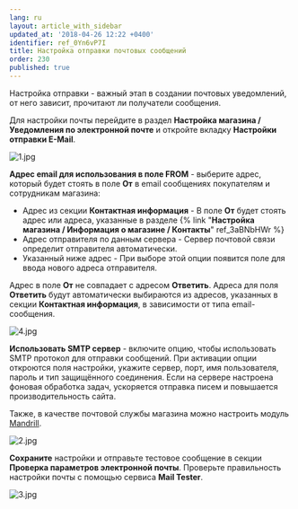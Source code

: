 ```yaml
---
lang: ru
layout: article_with_sidebar
updated_at: '2018-04-26 12:22 +0400'
identifier: ref_0Yn6vP7I
title: Настройка отправки почтовых сообщений
order: 230
published: true
---
```

Настройка отправки - важный этап в создании почтовых уведомлений, от него зависит, прочитают ли получатели сообщения.

Для настройки почты перейдите в раздел **Настройка магазина / Уведомления по электронной почте** и откройте вкладку **Настройки отправки E-Mail**.

![1.jpg]({{site.baseurl}}/attachments/ref_0Yn6vP7I/1.jpg)

**Адрес email для использования в поле FROM** - выберите адрес, который будет стоять в поле **От** в email сообщениях покупателям и сотрудникам магазина:

- Адрес из секции **Контактная информация** - В поле **От** будет стоять адрес или адреса, указанные в разделе {% link "**Настройка магазина / Информация о магазине / Контакты**" ref_3aBNbHWr %}
- Адрес отправителя по данным сервера - Сервер почтовой связи определит отправителя автоматически.
- Указанный ниже адрес - При выборе этой опции появится поле для ввода нового адреса отправителя.

Адрес в поле **От** не совпадает с адресом **Ответить**. Адреса для поля **Ответить** будут автоматически выбираются из адресов, указанных в секции **Контактная информация**, в зависимости от типа email-сообщения.

![4.jpg]({{site.baseurl}}/attachments/ref_0Yn6vP7I/4.jpg)

**Использовать SMTP сервер** - включите опцию, чтобы использовать SMTP протокол для отправки сообщений. При активации опции откроются поля настройки, укажите сервер, порт, имя пользователя, пароль и тип защищённого соединения. Если на сервере настроена фоновая обработка задач, ускоряется отправка писем и повышается производительность сайта.

Также, в качестве почтовой службы магазина можно настроить модуль [Mandrill](https://market.x-cart.com/addons/mandrill-transactional-emails-integration.html "Настройка отправки почтовых сообщений").

![2.jpg]({{site.baseurl}}/attachments/ref_0Yn6vP7I/2.jpg)

**Сохраните** настройки и отправьте тестовое сообщение в секции **Проверка параметров электронной почты**. Проверьте правильность настройки почты с помощью сервиса **Mail Tester**.

![3.jpg]({{site.baseurl}}/attachments/ref_0Yn6vP7I/3.jpg)
